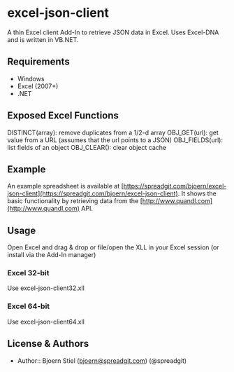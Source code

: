 excel-json-client
=================

A thin Excel client Add-In to retrieve JSON data in Excel.
Uses Excel-DNA and is written in VB.NET.

Requirements
------------
- Windows
- Excel (2007+)
- .NET


Exposed Excel Functions
-----------------------
DISTINCT(array): remove duplicates from a 1/2-d array
OBJ_GET(url): get value from a URL (assumes that the url points to a JSON)
OBJ_FIELDS(url): list fields of an object
OBJ_CLEAR(): clear object cache

Example
-------
An example spreadsheet is available at [https://spreadgit.com/bjoern/excel-json-client](https://spreadgit.com/bjoern/excel-json-client). It shows the basic functionality by retrieving data from the [http://www.quandl.com](http://www.quandl.com) API.

Usage
-----
Open Excel and drag & drop or file/open the XLL in your Excel session (or install via the Add-In manager)

### Excel 32-bit
Use excel-json-client32.xll

### Excel 64-bit
Use excel-json-client64.xll


License & Authors
-----------------
- Author:: Bjoern Stiel (<bjoern@spreadgit.com>) (@spreadgit)